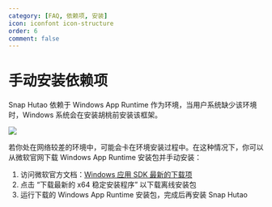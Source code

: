 ```yaml
---
category: [FAQ, 依赖项, 安装]
icon: iconfont icon-structure
order: 6
comment: false
---
```


# 手动安装依赖项

Snap Hutao 依赖于 Windows App Runtime 作为环境，当用户系统缺少该环境时，Windows 系统会在安装胡桃前安装该框架。

![](https://img.alicdn.com/imgextra/i1/1797064093/O1CN01xH5WtE1g6dyZoGnu3_!!1797064093.png_.webp)

若你处在网络较差的环境中，可能会卡在环境安装过程中。在这种情况下，你可以从微软官网下载 Windows App Runtime 安装包并手动安装：

1. 访问微软官方文档：[Windows 应用 SDK 最新的下载项](https://learn.microsoft.com/zh-cn/windows/apps/windows-app-sdk/downloads)
2. 点击 “下载最新的 x64 稳定安装程序” 以下载离线安装包
3. 运行下载的 Windows App Runtime 安装包，完成后再安装 Snap Hutao
